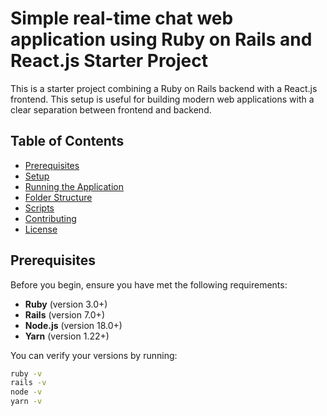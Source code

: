 # Simple real-time chat web application using Ruby on Rails and React.js Starter Project

This is a starter project combining a Ruby on Rails backend with a React.js frontend. This setup is useful for building modern web applications with a clear separation between frontend and backend.

## Table of Contents

- [Prerequisites](#prerequisites)
- [Setup](#setup)
- [Running the Application](#running-the-application)
- [Folder Structure](#folder-structure)
- [Scripts](#scripts)
- [Contributing](#contributing)
- [License](#license)

## Prerequisites

Before you begin, ensure you have met the following requirements:

- **Ruby** (version 3.0+)
- **Rails** (version 7.0+)
- **Node.js** (version 18.0+)
- **Yarn** (version 1.22+)

You can verify your versions by running:

```bash
ruby -v
rails -v
node -v
yarn -v

